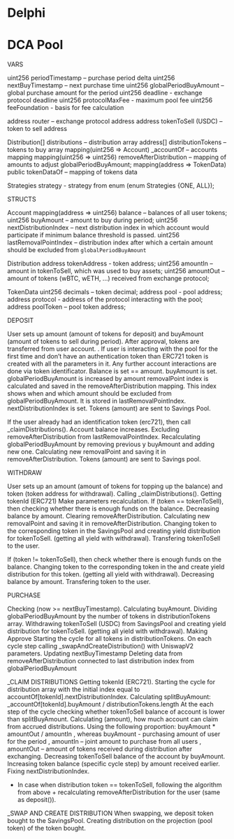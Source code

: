 # Delphi


# DCA Pool
VARS

uint256 periodTimestamp – purchase period delta
uint256 nextBuyTimestamp – next purchase time
uint256 globalPeriodBuyAmount – global purchase amount for the period 
uint256 deadline - exchange protocol deadline
uint256 protocolMaxFee - maximum pool fee 
uint256 feeFoundation - basis for fee calculation

address router – exchange protocol address
address tokenToSell (USDC) – token to sell address 

Distribution[] distributions – distribution array
address[] distributionTokens – tokens to buy array 
mapping(uint256 => Account) _accountOf – accounts mapping
mapping(uint256 => uint256) removeAfterDistribution – mapping of amounts to adjust globalPeriodBuyAmount;
mapping(address => TokenData) public tokenDataOf – mapping of tokens data 

Strategies strategy - strategy from enum (enum Strategies {ONE, ALL});


STRUCTS

Account
mapping(address => uint256) balance – balances of all user tokens;
uint256 buyAmount – amount to buy during period;
uint256 nextDistributionIndex – next distribution index in which account would participate if minimum balance threshold is passed.
uint256 lastRemovalPointIndex – distribution index after which a certain amount should be excluded from `globalPeriodBuyAmount`

Distribution
address tokenAddress - token address;
uint256 amountIn – amount in tokenToSell, which was used to buy assets;
uint256 amountOut – amount of tokens (wBTC, wETH, ...) received from exchange protocol;

TokenData
uint256 decimals – token decimal;
address pool - pool address;
address protocol - address of the protocol interacting with the pool;
address poolToken – pool token address;


DEPOSIT


User sets up amount (amount of tokens for deposit) and buyAmount (amount of tokens to sell during period). 
After approval, tokens are transferred from user account. .
If user is interacting with the pool for the first time and don’t have an authentication token than ERC721 token is created with all the parameters in it. Any further account interactions are done via token identificator. 
Balance is set == amount.
buyAmount is set.
globalPeriodBuyAmount is increased by amount
removalPoint index is calculated and saved in the removeAfterDistribution mapping. This index shows when and which amount should be excluded from globalPeriodBuyAmount. It is stored in lastRemovalPointIndex.
nextDistributionIndex is set.
Tokens (amount) are sent to Savings Pool.


If the user already had an identification token (erc721), then call _claimDistributions().
Account balance increases. 
Excluding removeAfterDistribution from lastRemovalPointIndex.
Recalculating globalPeriodBuyAmount by removing previous у buyAmount and adding new one.
Calculating new removalPoint and saving it in removeAfterDistribution.
Tokens (amount) are sent to Savings pool. 

WITHDRAW

User sets up an amount (amount of tokens for topping up the balance) and token (token address for withdrawal).
Calling _claimDistributions().
Getting tokenId (ERC721)
Make parameters recalculation.
If (token == tokenToSell), then checking whether there is enough funds on the balance.
Decreasing balance by amount.
Clearing removeAfterDistribution.
Calculating new removalPoint and saving it in removeAfterDistribution.
Changing token to the corresponding token in the SavingsPool and creating  yield distribution for tokenToSell. (getting all yield with withdrawal).
Transfering tokenToSell to the user.



If (token != tokenToSell), then check whether there is enough funds on the balance.
Changing token to the corresponding token in the and create yield distribution for this token. (getting all yield with withdrawal). 
Decreasing balance by amount.
Transfering token to the user.


PURCHASE

Checking (now >= nextBuyTimestamp).
Calculating buyAmount. Dividing globalPeriodBuyAmount by the number of tokens in distributionTokens array.
Withdrawing tokenToSell (USDC) from SavingsPool and creating yield distribution for tokenToSell. (getting all yield with withdrawal).
Making Approve
Starting the cycle for all tokens in distributionTokens.
On each cycle step calling _swapAndCreateDistribution() with UniswapV2 parameters.
Updating nextBuyTimestamp 
Deleting data from removeAfterDistribution connected to last distribution index from globalPeriodBuyAmount


_CLAIM DISTRIBUTIONS
Getting tokenId (ERC721).
Starting the cycle for distribution array with the initial index equal to accountOf[tokenId].nextDistributionIndex.
Calculating splitBuyAmount: _accountOf[tokenId].buyAmount / distributionTokens.length
At the each step of the cycle checking whether tokenToSell balance of account is lower than splitBuyAmount.
Calculating (amount), how much account can claim from accrued distributions. Using the following proportion: 
buyAmount * amountOut / amountIn
, whereas  buyAmount - purchasing amount of user for the period
, amountIn – joint amount to purchase from all users 
, amountOut – amount of tokens received during distribution after exchanging.
Decreasing tokenToSell balance of the account by buyAmount.
Increasing token balance (specific cycle step) by amount received earlier.
Fixing nextDistributionIndex.

* In case when distribution token == tokenToSell, following the algorithm from above + recalculating removeAfterDistribution for the user (same as deposit()).

_SWAP AND CREATE DISTRIBUTION
When swapping, we deposit token bought to the SavingsPool.
Creating distribution on the projection (pool token) of the token bought.





























